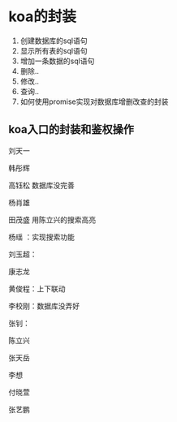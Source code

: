# koa的封装

1. 创建数据库的sql语句
2. 显示所有表的sql语句
3. 增加一条数据的sql语句
4. 删除..
5. 修改..
6. 查询..
7. 如何使用promise实现对数据库增删改查的封装

## koa入口的封装和鉴权操作

刘天一

韩彤辉

高钰松 数据库没完善

杨肖雄

田茂盛 用陈立兴的搜索高亮

杨瑶 ：实现搜索功能

刘玉超：

康志龙

黄俊程：上下联动

李校刚：数据库没弄好

张钊：

陈立兴

张天岳

李想

付晓萱

张艺鹏



